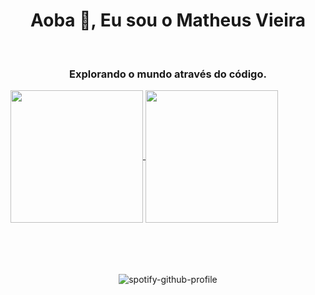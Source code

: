 
<h1 align="center">Aoba 👋, Eu sou o Matheus Vieira</h1>

<br />

<h3 align="center">Explorando o mundo através do código.</h3>

<a href="https://github.com/anuraghazra/github-readme-stats">
  <img height=212 align="center" src="https://github-readme-stats.vercel.app/api/top-langs/?username=MatheusPCV&layout=donut&count_private=true&theme=dracula" />
</a>
<a href="https://gist.github.com/Yizack/bbfce31e0217a3689c8d961a356cb10d/">
  <img height=212 align="center" src="https://github-readme-stats.vercel.app/api?username=MatheusPCV&count_private=true&theme=dracula" />
</a>

<br />
<br />
<br />
<br />
<br />

<div align="center">
  
![spotify-github-profile](https://spotify-github-profile.vercel.app/api/view.svg?uid=31lsak33q5sgqq2ydyvfagv3qhke&redirect=true][https://spotify-github-profile.vercel.app/api/view.svg?uid=31lsak33q5sgqq2ydyvfagv3qhke&cover_image=true&theme=default&show_offline=true&background_color=121212&interchange=false)



</div>
